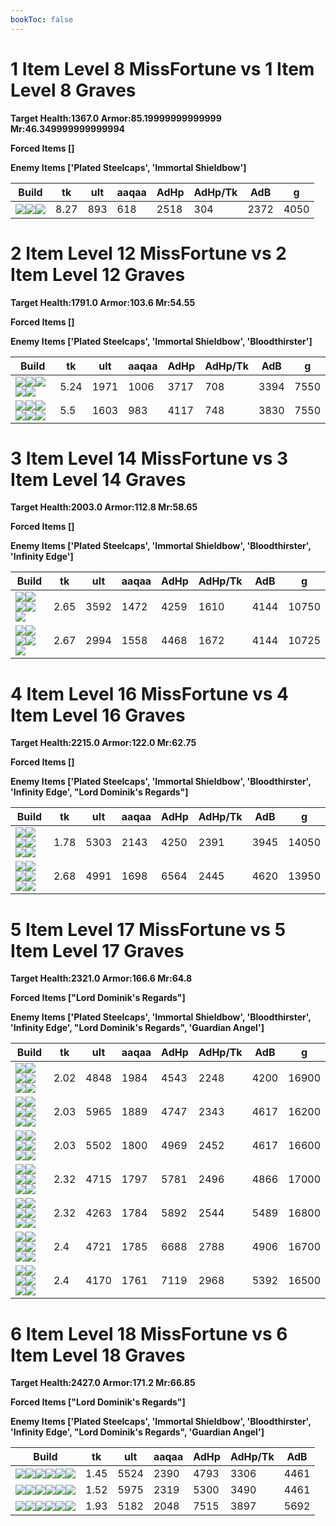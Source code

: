```yaml
---
bookToc: false
---
```


# 1 Item Level 8 MissFortune vs 1 Item Level 8 Graves

**Target Health:1367.0 Armor:85.19999999999999 Mr:46.349999999999994**


**Forced Items []**


**Enemy Items ['Plated Steelcaps', 'Immortal Shieldbow']**




Build | tk | ult | aaqaa | AdHp | AdHp/Tk | AdB | g
-|-|-|-|-|-|-|-
![](/item/3153.png)![](/item/1001.png)![](/item/1055.png)|8.27|893|618|2518|304|2372|4050




























































# 2 Item Level 12 MissFortune vs 2 Item Level 12 Graves

**Target Health:1791.0 Armor:103.6 Mr:54.55**


**Forced Items []**


**Enemy Items ['Plated Steelcaps', 'Immortal Shieldbow', 'Bloodthirster']**




Build | tk | ult | aaqaa | AdHp | AdHp/Tk | AdB | g
-|-|-|-|-|-|-|-
![](/item/3153.png)![](/item/3142.png)![](/item/1055.png)![](/item/1036.png)![](/item/1036.png)|5.24|1971|1006|3717|708|3394|7550
![](/item/3153.png)![](/item/6609.png)![](/item/1001.png)![](/item/1055.png)![](/item/1036.png)![](/item/1036.png)|5.5|1603|983|4117|748|3830|7550




























































# 3 Item Level 14 MissFortune vs 3 Item Level 14 Graves

**Target Health:2003.0 Armor:112.8 Mr:58.65**


**Forced Items []**


**Enemy Items ['Plated Steelcaps', 'Immortal Shieldbow', 'Bloodthirster', 'Infinity Edge']**




Build | tk | ult | aaqaa | AdHp | AdHp/Tk | AdB | g
-|-|-|-|-|-|-|-
![](/item/3004.png)![](/item/3033.png)![](/item/3142.png)![](/item/1055.png)![](/item/1038.png)|2.65|3592|1472|4259|1610|4144|10750
![](/item/3153.png)![](/item/3142.png)![](/item/3033.png)![](/item/1055.png)![](/item/1037.png)|2.67|2994|1558|4468|1672|4144|10725




























































# 4 Item Level 16 MissFortune vs 4 Item Level 16 Graves

**Target Health:2215.0 Armor:122.0 Mr:62.75**


**Forced Items []**


**Enemy Items ['Plated Steelcaps', 'Immortal Shieldbow', 'Bloodthirster', 'Infinity Edge', "Lord Dominik's Regards"]**




Build | tk | ult | aaqaa | AdHp | AdHp/Tk | AdB | g
-|-|-|-|-|-|-|-
![](/item/3153.png)![](/item/3142.png)![](/item/3033.png)![](/item/6676.png)![](/item/1038.png)![](/item/1036.png)|1.78|5303|2143|4250|2391|3945|14050
![](/item/3026.png)![](/item/3033.png)![](/item/3072.png)![](/item/3142.png)![](/item/1038.png)![](/item/1036.png)|2.68|4991|1698|6564|2445|4620|13950




























































# 5 Item Level 17 MissFortune vs 5 Item Level 17 Graves

**Target Health:2321.0 Armor:166.6 Mr:64.8**


**Forced Items ["Lord Dominik's Regards"]**


**Enemy Items ['Plated Steelcaps', 'Immortal Shieldbow', 'Bloodthirster', 'Infinity Edge', "Lord Dominik's Regards", 'Guardian Angel']**




Build | tk | ult | aaqaa | AdHp | AdHp/Tk | AdB | g
-|-|-|-|-|-|-|-
![](/item/3153.png)![](/item/3142.png)![](/item/3091.png)![](/item/3036.png)![](/item/6676.png)![](/item/1038.png)|2.02|4848|1984|4543|2248|4200|16900
![](/item/6609.png)![](/item/3036.png)![](/item/6676.png)![](/item/6696.png)![](/item/3142.png)![](/item/1038.png)|2.03|5965|1889|4747|2343|4617|16200
![](/item/3074.png)![](/item/3036.png)![](/item/6609.png)![](/item/6676.png)![](/item/3142.png)![](/item/1038.png)|2.03|5502|1800|4969|2452|4617|16600
![](/item/3153.png)![](/item/3142.png)![](/item/3071.png)![](/item/3036.png)![](/item/3072.png)![](/item/1038.png)|2.32|4715|1797|5781|2496|4866|17000
![](/item/3153.png)![](/item/3142.png)![](/item/3036.png)![](/item/6333.png)![](/item/6609.png)![](/item/1038.png)|2.32|4263|1784|5892|2544|5489|16800
![](/item/3153.png)![](/item/3142.png)![](/item/3026.png)![](/item/3036.png)![](/item/6696.png)![](/item/1038.png)|2.4|4721|1785|6688|2788|4906|16700
![](/item/3153.png)![](/item/3142.png)![](/item/3026.png)![](/item/3036.png)![](/item/6609.png)![](/item/1038.png)|2.4|4170|1761|7119|2968|5392|16500




























































# 6 Item Level 18 MissFortune vs 6 Item Level 18 Graves

**Target Health:2427.0 Armor:171.2 Mr:66.85**


**Forced Items ["Lord Dominik's Regards"]**


**Enemy Items ['Plated Steelcaps', 'Immortal Shieldbow', 'Bloodthirster', 'Infinity Edge', "Lord Dominik's Regards", 'Guardian Angel']**




Build | tk | ult | aaqaa | AdHp | AdHp/Tk | AdB
-|-|-|-|-|-|-
![](/item/3153.png)![](/item/3142.png)![](/item/3091.png)![](/item/3036.png)![](/item/6676.png)![](/item/3095.png)|1.45|5524|2390|4793|3306|4461
![](/item/3153.png)![](/item/3142.png)![](/item/3091.png)![](/item/3036.png)![](/item/6676.png)![](/item/3072.png)|1.52|5975|2319|5300|3490|4461
![](/item/3153.png)![](/item/3142.png)![](/item/3026.png)![](/item/3036.png)![](/item/6696.png)![](/item/6609.png)|1.93|5182|2048|7515|3897|5692




























































